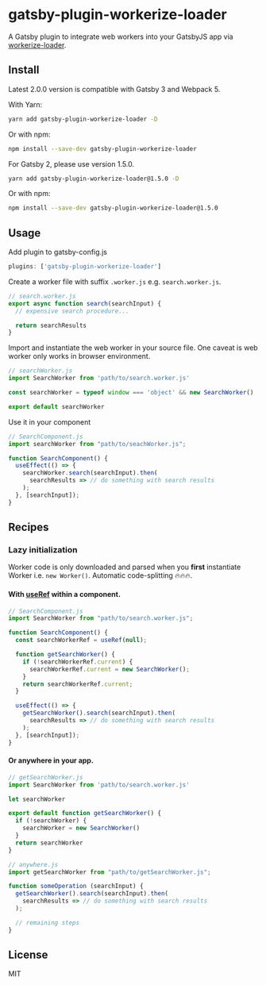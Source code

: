 # gatsby-plugin-workerize-loader

A Gatsby plugin to integrate web workers into your GatsbyJS app
via [workerize-loader](https://github.com/developit/workerize-loader).

## Install

Latest 2.0.0 version is compatible with Gatsby 3 and Webpack 5.

With Yarn:

```bash
yarn add gatsby-plugin-workerize-loader -D
```

Or with npm:

```bash
npm install --save-dev gatsby-plugin-workerize-loader
```

For Gatsby 2, please use version 1.5.0.

```bash
yarn add gatsby-plugin-workerize-loader@1.5.0 -D
```

Or with npm:

```bash
npm install --save-dev gatsby-plugin-workerize-loader@1.5.0
```

## Usage

Add plugin to gatsby-config.js

```js
plugins: ['gatsby-plugin-workerize-loader']
```

Create a worker file with suffix `.worker.js` e.g. `search.worker.js`.

```js
// search.worker.js
export async function search(searchInput) {
  // expensive search procedure...

  return searchResults
}
```

Import and instantiate the web worker in your source file. One caveat is web worker only
works in browser environment.

```js
// searchWorker.js
import SearchWorker from 'path/to/search.worker.js'

const searchWorker = typeof window === 'object' && new SearchWorker()

export default searchWorker
```

Use it in your component

```js
// SearchComponent.js
import searchWorker from "path/to/seachWorker.js";

function SearchComponent() {
  useEffect(() => {
    searchWorker.search(searchInput).then(
      searchResults => // do something with search results
    );
  }, [searchInput]);
}
```

## Recipes

### Lazy initialization

Worker code is only downloaded and parsed when you **first** instantiate Worker i.e. `new Worker()`. Automatic code-splitting 🔥🔥🔥.

#### With [useRef](https://reactjs.org/docs/hooks-faq.html#how-to-create-expensive-objects-lazily) within a component.

```js
// SearchComponent.js
import SearchWorker from "path/to/search.worker.js";

function SearchComponent() {
  const searchWorkerRef = useRef(null);

  function getSearchWorker() {
    if (!searchWorkerRef.current) {
      searchWorkerRef.current = new SearchWorker();
    }
    return searchWorkerRef.current;
  }

  useEffect(() => {
    getSearchWorker().search(searchInput).then(
      searchResults => // do something with search results
    );
  }, [searchInput]);
}
```

#### Or anywhere in your app.

```js
// getSearchWorker.js
import SearchWorker from 'path/to/search.worker.js'

let searchWorker

export default function getSearchWorker() {
  if (!searchWorker) {
    searchWorker = new SearchWorker()
  }
  return searchWorker
}
```

```js
// anywhere.js
import getSearchWorker from "path/to/getSearchWorker.js";

function someOperation (searchInput) {
  getSearchWorker().search(searchInput).then(
    searchResults => // do something with search results
  );

  // remaining steps
}
```

## License

MIT
